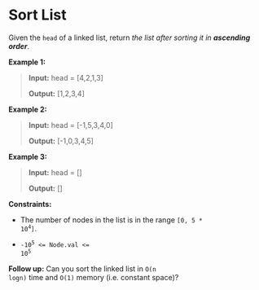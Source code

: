 # Sort List

Given the <code>head</code> of a linked list, return *the list after sorting it in **ascending order***.


**Example 1:**
>
> **Input:** head = [4,2,1,3]
>
> **Output:** [1,2,3,4]

**Example 2:**
>
> **Input:** head = [-1,5,3,4,0]
>
> **Output:** [-1,0,3,4,5]

**Example 3:**
>
> **Input:** head = []
>
> **Output:** []


**Constraints:**

- The number of nodes in the list is in the range <code>[0, 5 * 10<sup>4</sup>]</code>.

- <code>-10<sup>5</sup> &lt;= Node.val &lt;= 10<sup>5</sup></code>


**Follow up:** Can you sort the linked list in <code>O(n logn)</code> time and <code>O(1)</code> memory (i.e. constant space)?
